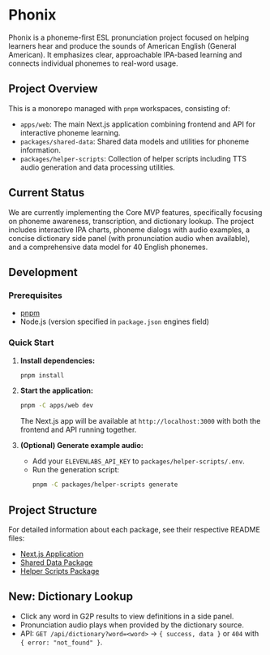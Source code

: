 # Phonix

Phonix is a phoneme-first ESL pronunciation project focused on helping learners hear and produce the sounds of American English (General American). It emphasizes clear, approachable IPA-based learning and connects individual phonemes to real-word usage.

## Project Overview

This is a monorepo managed with `pnpm` workspaces, consisting of:

- `apps/web`: The main Next.js application combining frontend and API for interactive phoneme learning.
- `packages/shared-data`: Shared data models and utilities for phoneme information.
- `packages/helper-scripts`: Collection of helper scripts including TTS audio generation and data processing utilities.

## Current Status

We are currently implementing the Core MVP features, specifically focusing on phoneme awareness, transcription, and dictionary lookup. The project includes interactive IPA charts, phoneme dialogs with audio examples, a concise dictionary side panel (with pronunciation audio when available), and a comprehensive data model for 40 English phonemes.

## Development

### Prerequisites

- [pnpm](https://pnpm.io/)
- Node.js (version specified in `package.json` engines field)

### Quick Start

1. **Install dependencies:**
   ```bash
   pnpm install
   ```

2. **Start the application:**
   ```bash
   pnpm -C apps/web dev
   ```

   The Next.js app will be available at `http://localhost:3000` with both the frontend and API running together.

3. **(Optional) Generate example audio:**
   - Add your `ELEVENLABS_API_KEY` to `packages/helper-scripts/.env`.
   - Run the generation script:
     ```bash
     pnpm -C packages/helper-scripts generate
     ```

## Project Structure

For detailed information about each package, see their respective README files:

- [Next.js Application](apps/web/README.md)
- [Shared Data Package](packages/shared-data/README.md)
- [Helper Scripts Package](packages/helper-scripts/README.md)

## New: Dictionary Lookup

- Click any word in G2P results to view definitions in a side panel.
- Pronunciation audio plays when provided by the dictionary source.
- API: `GET /api/dictionary?word=<word>` → `{ success, data }` or `404` with `{ error: "not_found" }`.